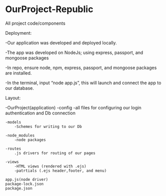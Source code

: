 # OurProject-Republic
All project code/components


Deployment: 

-Our application was developed and deployed locally.

-The app was developed on NodeJs; using express, passport, and mongoose packages

-In repo, ensure node, npm, express, passport, and mongoose packages are installed.

-In the terminal, input “node app.js”, this will launch and connect the app to our database.


Layout:

-OurProject(application)
    -config
        -all files for configuring our login authentication and Db connection

    -models
        -Schemes for writing to our Db

    -node_modules
        -node packages

    -routes
        .js drivers for routing of our pages

    -views
        -HTML views (rendered with .ejs)
        -patrtials (.ejs header,footer, and menu)
        
    app.js(node driver)
    package-lock.json
    package.json